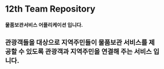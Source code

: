 # 12th Team Repository
### 물품보관서비스 어플리케이션 입니다.
## 관광객들을 대상으로 지역주민들이 물품보관 서비스를 제공할 수 있도록 관광객과 지역주민을 연결해 주는 서비스 입니다.
